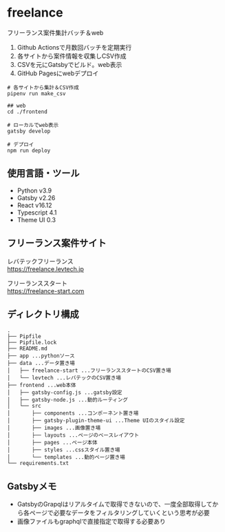 # freelance
フリーランス案件集計バッチ＆web

1. Github Actionsで月数回バッチを定期実行
2. 各サイトから案件情報を収集しCSV作成
3. CSVを元にGatsbyでビルド。web表示
4. GitHub Pagesにwebデプロイ

```
# 各サイトから集計＆CSV作成
pipenv run make_csv

## web
cd ./frontend

# ローカルでweb表示
gatsby develop

# デプロイ
npm run deploy

```

## 使用言語・ツール
- Python v3.9
- Gatsby v2.26
- React v16.12
- Typescript 4.1
- Theme UI 0.3

## フリーランス案件サイト

レバテックフリーランス  
https://freelance.levtech.jp

フリーランススタート  
https://freelance-start.com

## ディレクトリ構成
```
.
├── Pipfile
├── Pipfile.lock
├── README.md
├── app ...pythonソース
├── data ...データ置き場
│   ├── freelance-start ...フリーランススタートのCSV置き場
│   └── levtech ...レバテックのCSV置き場
├── frontend ...web本体
│   ├── gatsby-config.js ...gatsby設定
│   ├── gatsby-node.js ...動的ルーティング
│   └── src
│       ├── components ...コンポーネント置き場
│       ├── gatsby-plugin-theme-ui ...Theme UIのスタイル設定
│       ├── images ...画像置き場
│       ├── layouts ...ページのベースレイアウト
│       ├── pages ...ページ本体
│       ├── styles ...cssスタイル置き場
│       └── templates ...動的ページ置き場
└── requirements.txt
```

## Gatsbyメモ
- GatsbyのGrapqlはリアルタイムで取得できないので、一度全部取得してから各ページで必要なデータをフィルタリングしていくという思考が必要
- 画像ファイルもgraphqlで直接指定で取得する必要あり

